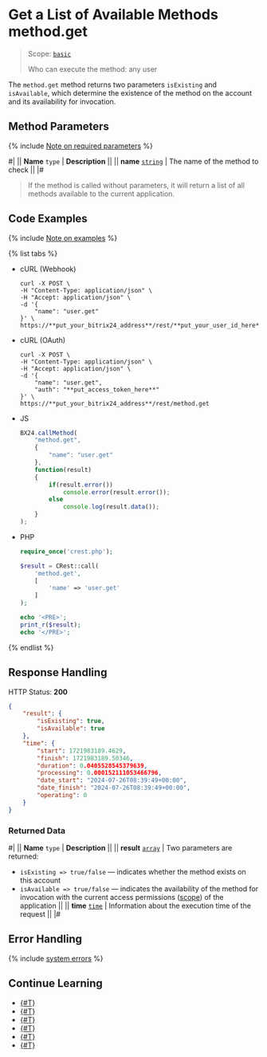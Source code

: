 # Get a List of Available Methods method.get

> Scope: [`basic`](../../scopes/permissions.md)
>
> Who can execute the method: any user

The `method.get` method returns two parameters `isExisting` and `isAvailable`, which determine the existence of the method on the account and its availability for invocation.

## Method Parameters

{% include [Note on required parameters](../../../_includes/required.md) %}

#|
|| **Name**
`type` | **Description** ||
|| **name**
[`string`](../../data-types.md) | The name of the method to check ||
|#

> If the method is called without parameters, it will return a list of all methods available to the current application.

## Code Examples

{% include [Note on examples](../../../_includes/examples.md) %}

{% list tabs %}

- cURL (Webhook)

    ```curl
    curl -X POST \
    -H "Content-Type: application/json" \
    -H "Accept: application/json" \
    -d '{
        "name": "user.get"
    }' \
    https://**put_your_bitrix24_address**/rest/**put_your_user_id_here**/**put_your_webhook_here**/method.get
    ```

- cURL (OAuth)

    ```curl
    curl -X POST \
    -H "Content-Type: application/json" \
    -H "Accept: application/json" \
    -d '{
        "name": "user.get",
        "auth": "**put_access_token_here**"
    }' \
    https://**put_your_bitrix24_address**/rest/method.get
    ```

- JS

    ```js
    BX24.callMethod(
        "method.get",
        {
            "name": "user.get"
        },
        function(result)
        {
            if(result.error())
                console.error(result.error());
            else
                console.log(result.data());
        }
    );
    ```

- PHP

    ```php
    require_once('crest.php');

    $result = CRest::call(
        'method.get',
        [
            'name' => 'user.get'
        ]
    );

    echo '<PRE>';
    print_r($result);
    echo '</PRE>';
    ```

{% endlist %}

## Response Handling

HTTP Status: **200**

```json
{
    "result": {
        "isExisting": true,
        "isAvailable": true
    },
    "time": {
        "start": 1721983189.4629,
        "finish": 1721983189.50346,
        "duration": 0.0405528545379639,
        "processing": 0.000152111053466796,
        "date_start": "2024-07-26T08:39:49+00:00",
        "date_finish": "2024-07-26T08:39:49+00:00",
        "operating": 0
    }
}
```

### Returned Data

#|
|| **Name**
`type` | **Description** ||
|| **result**
[`array`](../../data-types.md) | Two parameters are returned:

- `isExisting => true/false` — indicates whether the method exists on this account
- `isAvailable => true/false` — indicates the availability of the method for invocation with the current access permissions ([scope](./scope.md)) of the application ||
|| **time**
[`time`](../../data-types.md) | Information about the execution time of the request ||
|#

## Error Handling

{% include [system errors](../../../_includes/system-errors.md) %}


## Continue Learning

- [{#T}](./scope.md)
- [{#T}](./app-info.md)
- [{#T}](./access-name.md)
- [{#T}](./feature-get.md)
- [{#T}](./server-time.md)
- [{#T}](./methods.md)